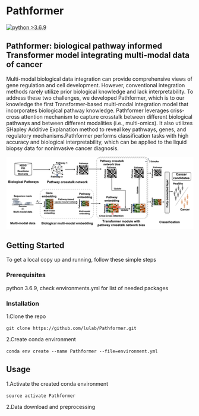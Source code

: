 # Pathformer

[![python >3.6.9](https://img.shields.io/badge/python-3.6.9-brightgreen)](https://www.python.org/) 

## Pathformer: biological pathway informed Transformer model integrating multi-modal data of cancer

Multi-modal biological data integration can provide comprehensive views of gene regulation and cell development. However, conventional integration methods rarely utilize prior biological knowledge and lack interpretability. To address these two challenges, we developed Pathformer, which is to our knowledge the first Transformer-based multi-modal integration model that incorporates biological pathway knowledge. Pathformer leverages criss-cross attention mechanism to capture crosstalk between different biological pathways and between different modalities (i.e., multi-omics). It also utilizes SHapley Additive Explanation method to reveal key pathways, genes, and regulatory mechanisms.Pathformer performs classification tasks with high accuracy and biological interpretability, which can be applied to the liquid biopsy data for noninvasive cancer diagnosis.


![Overview of the Pathformer](method_overview.png)


## Getting Started

To get a local copy up and running, follow these simple steps

### Prerequisites

python 3.6.9, check environments.yml for list of needed packages

### Installation

1.Clone the repo

```git clone https://github.com/lulab/Pathformer.git```

2.Create conda environment

```conda env create --name Pathformer --file=environment.yml```

## Usage

1.Activate the created conda environment

```source activate Pathformer```

2.Data download and preprocessing



